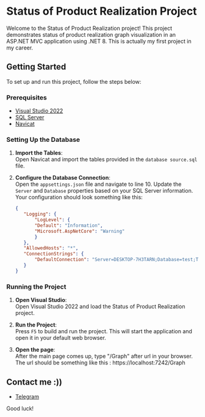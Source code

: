 
# Status of Product Realization Project

Welcome to the Status of Product Realization project! This project demonstrates status of product realization graph visualization in an ASP.NET MVC application using .NET 8.
This is actually my first project in my career.

## Getting Started

To set up and run this project, follow the steps below:

### Prerequisites

- [Visual Studio 2022](https://visualstudio.microsoft.com/vs/)
- [SQL Server](https://www.microsoft.com/en-us/sql-server/sql-server-downloads)
- [Navicat](https://www.navicat.com/)

### Setting Up the Database

1. **Import the Tables**:  
   Open Navicat and import the tables provided in the `database source.sql` file.

2. **Configure the Database Connection**:  
   Open the `appsettings.json` file and navigate to line 10. Update the `Server` and `Database` properties based on your SQL Server information. Your configuration should look something like this:

   ```json
   {
      "Logging": {
          "LogLevel": {
          "Default": "Information",
          "Microsoft.AspNetCore": "Warning"
          }
      },
      "AllowedHosts": "*",
      "ConnectionStrings": {
          "DefaultConnection": "Server=DESKTOP-7H3TARN;Database=test;Trusted_Connection=True;TrustServerCertificate=True;"
      }
   }
   ```

### Running the Project

1. **Open Visual Studio**:  
   Open Visual Studio 2022 and load the Status of Product Realization project.

2. **Run the Project**:  
   Press `F5` to build and run the project. This will start the application and open it in your default web browser.
   
2. **Open the page**:  
   After the main page comes up, type "/Graph" after url in your browser. The url should be something like this : https://localhost:7242/Graph
   
## Contact me :))
- [Telegram](https://t.me/mobin_ask)


Good luck!
